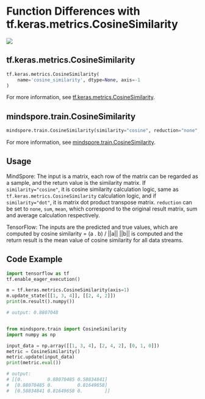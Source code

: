 # Function Differences with tf.keras.metrics.CosineSimilarity

<a href="https://gitee.com/mindspore/docs/blob/r2.1/docs/mindspore/source_en/note/api_mapping/tensorflow_diff/metricCosineSim.md" target="_blank"><img src="https://mindspore-website.obs.cn-north-4.myhuaweicloud.com/website-images/r2.1/resource/_static/logo_source_en.png"></a>

## tf.keras.metrics.CosineSimilarity

```python
tf.keras.metrics.CosineSimilarity(
    name='cosine_similarity', dtype=None, axis=-1
)
```

For more information, see [tf.keras.metrics.CosineSimilarity](https://tensorflow.google.cn/versions/r1.15/api_docs/python/tf/keras/metrics/CosineSimilarity).

## mindspore.train.CosineSimilarity

```python
mindspore.train.CosineSimilarity(similarity="cosine", reduction="none", zero_diagonal=True)
```

For more information, see [mindspore.train.CosineSimilarity](https://www.mindspore.cn/docs/en/r2.1/api_python/train/mindspore.train.CosineSimilarity.html#mindspore.train.CosineSimilarity).

## Usage

MindSpore: The input is a matrix, each row of the matrix can be regarded as a sample, and the return value is the similarity matrix. If `similarity="cosine"`, it is cosine similarity calculation logic, same as `tf.keras.metrics.CosineSimilarity` calculation logic, and if `similarity="dot"`, it is matrix dot product transpose matrix. `reduction` can be set to `none`, `sum`, `mean`, which correspond to the original result matrix, sum and average calculation respectively.

TensorFlow: The inputs are the predicted and true values, which are computed by cosine similarity = (a . b) / ||a|| ||b|| is computed and the return result is the mean value of cosine similarity for all data streams.

## Code Example

```python
import tensorflow as tf
tf.enable_eager_execution()

m = tf.keras.metrics.CosineSimilarity(axis=1)
m.update_state([[1, 3, 4]], [[2, 4, 2]])
print(m.result().numpy())

# output: 0.8807048


from mindspore.train import CosineSimilarity
import numpy as np

input_data = np.array([[1, 3, 4], [2, 4, 2], [0, 1, 0]])
metric = CosineSimilarity()
metric.update(input_data)
print(metric.eval())

# output:
# [[0.         0.88070485 0.58834841]
#  [0.88070485 0.         0.81649658]
#  [0.58834841 0.81649658 0.        ]]
```
